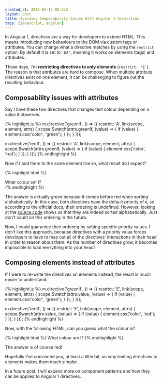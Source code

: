 ```yaml
---
created_at: 2015-03-13 00:23Z
layout: post
title: Avoiding Composability Issues With Angular 1 Directives
tags: [javascript, angular]
---
```


In Angular 1, directives are a way for developers to extend HTML. This means
introducing new behaviours to the DOM via custom tags or attributes. You can
change what a directive matches by using the `restrict` option. By default it
is set to `'EA'`, meaning it works on elements (tags) and attributes.

These days, I'm **restricting directives to only elements** (`restrict: 'E'`).
The reason is that attributes are hard to compose. When multiple attribute
directives exist on one element, it can be challenging to figure out the resulting
behaviour.

## Composability issues with attributes

Say I have these two directives that changes text colour depending on a value it observes.

{% highlight js %}
m.directive('greenIf', () => ({
  restrict: 'A',
  link(scope, element, attrs) {
    scope.$watch(attrs.greenIf, (value) => {
      if (value) {
        element.css('color', 'green');
      }
    });
  }
}));

m.directive('redIf', () => ({
  restrict: 'A',
  link(scope, element, attrs) {
    scope.$watch(attrs.greenIf, (value) => {
      if (value) {
        element.css('color', 'red');
      }
    });
  }
}));
{% endhighlight %}

Now if I add them to the same element like so, what result do I expect?

{% highlight html %}
<div red-if="true" green-if="true">
  What colour am I?
</div>
{% endhighlight %}

The answer is actually *green* because it comes before red when sorting alphabetically.
In this case, both directives have the default priority of `0`, so according to the
official docs, their ordering is undefined. However, looking at the [source code](https://github.com/angular/angular.js/blob/41fdb3d5367a7e439822ebd7fc4a473b3a89feaa/src/ng/compile.js#L2266)
shows us that they are indeed sorted alphabetically. Just don't count on this
ordering in the future.

Now, I could guarantee their ordering by setting specific priority values. I
don't like this approach, because directives with a priority value forces
developers to have to map out all of the directives' interactions in their head
in order to reason about them. As the number of directives grow, it becomes impossible
to load everything into your head!

## Composing elements instead of attributes

If I were to re-write the directives on elements instead, the result is much
easier to understand.

{% highlight js %}
m.directive('greenIf', () => ({
  restrict: 'E',
  link(scope, element, attrs) {
    scope.$watch(attrs.value, (value) => {
      if (value) {
        element.css('color', 'green');
      }
    });
  }
}));

m.directive('redIf', () => ({
  restrict: 'E',
  link(scope, element, attrs) {
    scope.$watch(attrs.value, (value) => {
      if (value) {
        element.css('color', 'red');
      }
    });
  }
}));
{% endhighlight %}

Now, with the following HTML, can you guess what the colour is?

{% highlight html %}
<green-if value="true">
  <red-if value="true">
    What colour am I?
  </red-if>
</green-if>
{% endhighlight %}

The answer is of course red!

Hopefully I've convinced you, at least a little bit, on why limiting directives
to elements makes them much simpler.

In a future post, I will expand more on component patterns and how they can be
applied to Angular 1 directives.
